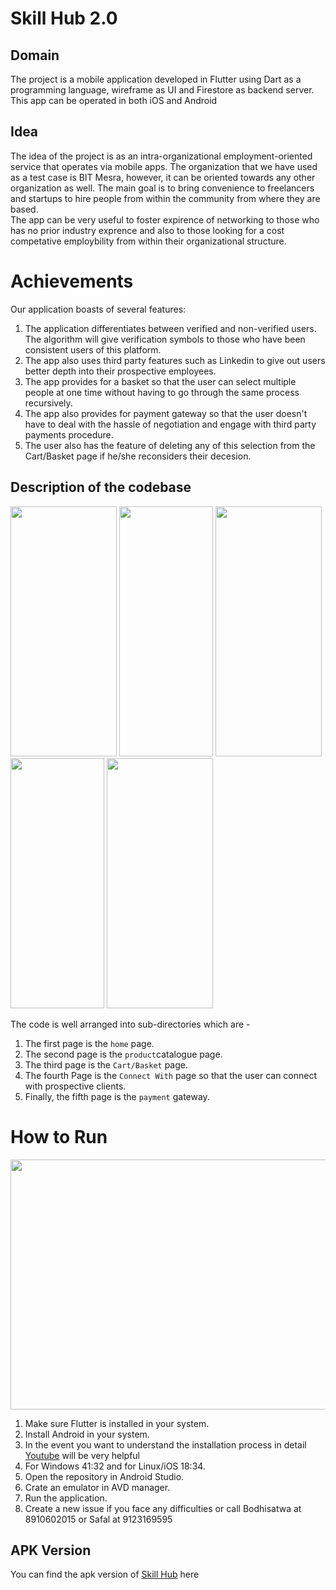# Skill Hub 2.0

## Domain 

The project is a mobile application   developed in Flutter using Dart as a programming language, wireframe as UI and Firestore as backend server. This app can be operated in both iOS and Android  

## Idea

The idea of the project is as an intra-organizational employment-oriented service that operates via mobile apps. 
The organization that we have used as a test case is BIT Mesra, however, it can be oriented towards any other organization as well. The main goal is to bring convenience to freelancers and startups to hire people from within the community from where they are based.<br />
The app can be very useful to foster expirence of networking to those who has no prior industry exprence and also to those looking for a cost competative employbility from within their organizational structure. 

# Achievements

Our application boasts of several features:
1. The application differentiates between verified and non-verified users. The algorithm will give verification symbols to those who have been consistent users of this platform.
2. The app also uses third party features such as Linkedin to give out users better depth into their prospective employees.
3. The app provides for a basket so that the user can select multiple people at one time without having to go through the same process recursively. 
4.  The app also provides for payment gateway so that the user doesn't have to deal with the hassle of negotiation and engage with third party payments procedure. 
5.  The user also has the feature of deleting any of this selection from the Cart/Basket page if he/she reconsiders their decesion. 

## Description of the codebase

<img src="assets/Icons/Screenshot%20(173).png" width="170" height="400"> <img src="assets/Icons/Screenshot%20(174).png" width="150" height="400"> 
<img src="assets/Icons/Screenshot%20(175).png" width="170" height="400"><img src="assets/Icons/Screenshot%20(178).png" width="150" height="400">&nbsp;<img src="assets/Icons/Screenshot%20(176).png" width="170" height="400">
       
The code is well arranged into sub-directories which are -
1. The first page is the ```home``` page. 
2. The second page is the ```product```catalogue page. 
3. The third page is the ```Cart/Basket``` page. 
4. The fourth Page is the ```Connect With``` page so that the user can connect with prospective clients. 
5. Finally, the fifth page is the ```payment``` gateway.

# How to Run

<img src="assets/Icons/10.png" width="5000" height="400">

1. Make sure Flutter is installed in your system.
2. Install Android in your system. 
3. In the event you want to understand the installation process in detail [Youtube](https://www.youtube.com/watch?v=x0uinJvhNxI&t=5071s) will be very helpful
4. For Windows 41:32 and for Linux/iOS 18:34.
5. Open the repository in Android Studio.
6. Crate an emulator in AVD manager. 
7. Run the application.
8. Create a new issue if you face any difficulties or call Bodhisatwa at 8910602015 or Safal at 9123169595


## APK Version

You can find the apk version of [Skill Hub](https://github.com/bodhi996/IEEE-Megaproject/blob/master/student_store/SkillHub.apk) here 

